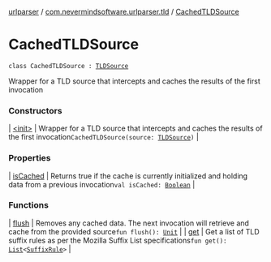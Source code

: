 [urlparser](../../index.md) / [com.nevermindsoftware.urlparser.tld](../index.md) / [CachedTLDSource](./index.md)

# CachedTLDSource

`class CachedTLDSource : `[`TLDSource`](../-t-l-d-source/index.md)

Wrapper for a TLD source that intercepts and caches the results of the first invocation

### Constructors

| [&lt;init&gt;](-init-.md) | Wrapper for a TLD source that intercepts and caches the results of the first invocation`CachedTLDSource(source: `[`TLDSource`](../-t-l-d-source/index.md)`)` |

### Properties

| [isCached](is-cached.md) | Returns true if the cache is currently initialized and holding data from a previous invocation`val isCached: `[`Boolean`](https://kotlinlang.org/api/latest/jvm/stdlib/kotlin/-boolean/index.html) |

### Functions

| [flush](flush.md) | Removes any cached data. The next invocation will retrieve and cache from the provided source`fun flush(): `[`Unit`](https://kotlinlang.org/api/latest/jvm/stdlib/kotlin/-unit/index.html) |
| [get](get.md) | Get a list of TLD suffix rules as per the Mozilla Suffix List specifications`fun get(): `[`List`](https://kotlinlang.org/api/latest/jvm/stdlib/kotlin.collections/-list/index.html)`<`[`SuffixRule`](../../com.nevermindsoftware.urlparser/-suffix-rule/index.md)`>` |

